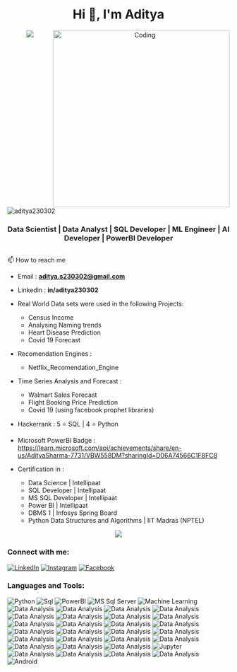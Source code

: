 <h1 align="center">Hi 👋, I'm Aditya </h1>

<p  align="center">
<img src="https://user-images.githubusercontent.com/73097560/115834477-dbab4500-a447-11eb-908a-139a6edaec5c.gif">      
  

<img align="right" alt="Coding" width="400" src="https://octodex.github.com/images/daftpunktocat-guy.gif">

<p align="left"> <img src="https://komarev.com/ghpvc/?username=aditya230302&label=Profile%20views&color=0e75b6&style=flat" alt="aditya230302" /> </p>

<h3 align="center">Data Scientist | Data Analyst | SQL Developer | ML Engineer | AI Developer | PowerBI Developer</h3>

<p align="left"> <a href="https://twitter.com/" target="blank"><img src="https://img.shields.io/twitter/follow/?logo=twitter&style=for-the-badge" alt="" /></a> </p>



📫 How to reach me
- Email : **aditya.s230302@gmail.com**
- Linkedin : **in/aditya230302**

- Real World Data sets were used in the following Projects:
  - Census Income
  - Analysing Naming trends
  - Heart Disease Prediction
  - Covid 19 Forecast
- Recomendation Engines :
  - Netflix_Recomendation_Engine
- Time Series Analysis and Forecast :
  - Walmart Sales Forecast
  - Flight Booking Price Prediction
  - Covid 19 (using facebook prophet libraries)

-  Hackerrank : 5 ⭐ SQL | 4 ⭐ Python
-  Microsoft PowerBI Badge : https://learn.microsoft.com/api/achievements/share/en-us/AdityaSharma-7731/VBW558DM?sharingId=D06A74566C1F8FC8
-  Certification in :
   - Data Science | Intellipaat
   - SQL Developer | Intellipaat
   - MS SQL Developer | Intellipaat
   - Power BI | Intellipaat
   - DBMS 1 | Infosys Spring Board
   - Python Data Structures and Algorithms | IIT Madras (NPTEL)

<p  align="center">
<img src="https://user-images.githubusercontent.com/73097560/115834477-dbab4500-a447-11eb-908a-139a6edaec5c.gif">   

<h3 align="left">Connect with me:</h3>
<a href="https://www.linkedin.com/in/aditya230302" target="_blank"><img src="https://img.shields.io/badge/LinkedIn-%230077B5.svg?&style=flat-square&logo=linkedin&logoColor=white" alt="LinkedIn"></a>
<a href="https://www.instagram.com/Aditya.uzumaki.001/" target="_blank"><img src="https://img.shields.io/badge/Instagram-%23E4405F.svg?&style=flat-square&logo=instagram&logoColor=white" alt="Instagram"></a>
<a href="https://www.facebook.com/profile.php?id=61550640466808" target="_blank"><img src="https://img.shields.io/badge/Facebook-%231877F2.svg?&style=flat-square&logo=facebook&logoColor=white" alt="Facebook"></a>
<p align="left">
</p>

<h3 align="left">Languages and Tools:</h3>
<p align = "left">
<img src="https://img.shields.io/badge/python-3670A0?style=flat&logo=python&logoColor=ffdd54" alt="Python">
<img src="https://img.shields.io/badge/Sql-%2300f.svg?style=flat&logo=mysql&logoColor=white" alt="Sql">
<img src="https://img.shields.io/badge/PowerBI-blue" alt="PowerBI">
<img src="https://img.shields.io/badge/MS SQL Server-red" alt="MS Sql Server">
<img src="https://img.shields.io/badge/Machine Learning-blue" alt="Machine Learning">
<img src="https://img.shields.io/badge/Data Analysis and Visualisation-purple" alt="Data Analysis">
<img src="https://img.shields.io/badge/DBMS-blue" alt="Data Analysis">

<img src="https://img.shields.io/badge/Data Modeling-purple" alt="Data Analysis">
<img src="https://img.shields.io/badge/Statistical Analysis-dark green" alt="Data Analysis">

<img src="https://img.shields.io/badge/Time Series analysis-red" alt="Data Analysis">
<img src="https://img.shields.io/badge/Recomendation Engine-dark green" alt="Data Analysis">

<img src="https://img.shields.io/badge/Dashboards-purple" alt="Data Analysis">
<img src="https://img.shields.io/badge/Pandas-blue" alt="Data Analysis">

<img src="https://img.shields.io/badge/Numpy-purple" alt="Data Analysis">
<img src="https://img.shields.io/badge/Matplotlib-dark blue" alt="Data Analysis">

<img src="https://img.shields.io/badge/Seaborn-red" alt="Data Analysis">
<img src="https://img.shields.io/badge/scikit learn / sklearn-dark green" alt="Data Analysis">

<img src="https://img.shields.io/badge/Linear Algebra-purple" alt="Data Analysis">
<img src="https://img.shields.io/badge/Inferential Analysis-blue" alt="Data Analysis">

<img src="https://img.shields.io/badge/t-test-red" alt="Data Analysis">
<img src="https://img.shields.io/badge/z-test-dark green" alt="Data Analysis">
<img src="https://img.shields.io/badge/f-test-purple" alt="Data Analysis">
<img src="https://img.shields.io/badge/ANOVA-blue" alt="Data Analysis">
<img src="https://img.shields.io/badge/chi2 test-red" alt="Data Analysis">
<img src="https://img.shields.io/badge/DAX Formulas- dark green" alt="Data Analysis">
<img src="https://img.shields.io/badge/MS Excel-purple" alt="Data Analysis">
<img src="https://img.shields.io/badge/MS Powerpoint-blue" alt="Data Analysis">
<img src="https://img.shields.io/badge/MS Word-red" alt="Data Analysis">
<img src="https://img.shields.io/badge/Jupyter Environment-dark green" alt="Jupyter">
<img src="https://img.shields.io/badge/Google Colab-purple" alt="Data Analysis">
<img src="https://img.shields.io/badge/T SQL-blue" alt="Data Analysis">
<img src="https://img.shields.io/badge/Data Manipulation-red" alt="Data Analysis">
<img src="https://img.shields.io/badge/EDA-dark green" alt="Data Analysis">
<img src="https://img.shields.io/badge/android-%2320232a.svg?style=flat&logo=android&logoColor=%a4c639" alt="Android">
</p>







<!--
**aditya230302/aditya230302** is a ✨ _special_ ✨ repository because its `README.md` (this file) appears on your GitHub profile.

Here are some ideas to get you started:

- 🔭 I’m currently working on ...
- 🌱 I’m currently learning ...
- 👯 I’m looking to collaborate on ...
- 🤔 I’m looking for help with ...
- 💬 Ask me about ...
- 📫 How to reach me: ...
- 😄 Pronouns: ...
- ⚡ Fun fact: ...
-->
